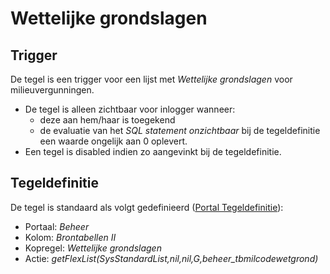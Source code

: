 # Wettelijke grondslagen

## Trigger

De tegel is een trigger voor een lijst met *Wettelijke grondslagen* voor milieuvergunningen.

- De tegel is alleen zichtbaar voor inlogger wanneer:
  - deze aan hem/haar is toegekend
  - de evaluatie van het *SQL statement onzichtbaar* bij de tegeldefinitie een waarde ongelijk aan 0 oplevert.
- Een tegel is disabled indien zo aangevinkt bij de tegeldefinitie.

## Tegeldefinitie

De tegel is standaard als volgt gedefinieerd ([Portal Tegeldefinitie](/instellen_inrichten/portaldefinitie/portal_tegel.md)):

- Portaal: *Beheer*
- Kolom: *Brontabellen II*
- Kopregel: *Wettelijke grondslagen*
- Actie: *getFlexList(SysStandardList,nil,nil,G,beheer_tbmilcodewetgrond)*
